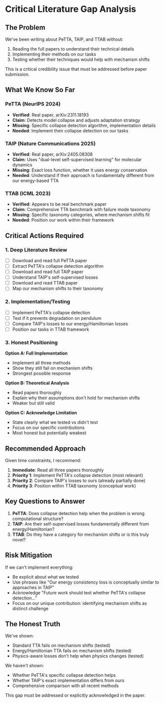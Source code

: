 # Critical Literature Gap Analysis

## The Problem

We've been writing about PeTTA, TAIP, and TTAB without:
1. Reading the full papers to understand their technical details
2. Implementing their methods on our tasks
3. Testing whether their techniques would help with mechanism shifts

This is a critical credibility issue that must be addressed before paper submission.

## What We Know So Far

### PeTTA (NeurIPS 2024)
- **Verified**: Real paper, arXiv:2311.18193
- **Claim**: Detects model collapse and adjusts adaptation strategy
- **Missing**: Specific collapse detection algorithm, implementation details
- **Needed**: Implement their collapse detection on our tasks

### TAIP (Nature Communications 2025)
- **Verified**: Real paper, arXiv:2405.08308
- **Claim**: Uses "dual-level self-supervised learning" for molecular dynamics
- **Missing**: Exact loss function, whether it uses energy conservation
- **Needed**: Understand if their approach is fundamentally different from our energy-based TTA

### TTAB (ICML 2023)
- **Verified**: Appears to be real benchmark paper
- **Claim**: Comprehensive TTA benchmark with failure mode taxonomy
- **Missing**: Specific taxonomy categories, where mechanism shifts fit
- **Needed**: Position our work within their framework

## Critical Actions Required

### 1. Deep Literature Review
- [ ] Download and read full PeTTA paper
- [ ] Extract PeTTA's collapse detection algorithm
- [ ] Download and read full TAIP paper
- [ ] Understand TAIP's self-supervised losses
- [ ] Download and read TTAB paper
- [ ] Map our mechanism shifts to their taxonomy

### 2. Implementation/Testing
- [ ] Implement PeTTA's collapse detection
- [ ] Test if it prevents degradation on pendulum
- [ ] Compare TAIP's losses to our energy/Hamiltonian losses
- [ ] Position our tasks in TTAB framework

### 3. Honest Positioning

**Option A: Full Implementation**
- Implement all three methods
- Show they still fail on mechanism shifts
- Strongest possible response

**Option B: Theoretical Analysis**
- Read papers thoroughly
- Explain why their assumptions don't hold for mechanism shifts
- Weaker but still valid

**Option C: Acknowledge Limitation**
- State clearly what we tested vs didn't test
- Focus on our specific contributions
- Most honest but potentially weakest

## Recommended Approach

Given time constraints, I recommend:

1. **Immediate**: Read all three papers thoroughly
2. **Priority 1**: Implement PeTTA's collapse detection (most relevant)
3. **Priority 2**: Compare TAIP's losses to ours (already partially done)
4. **Priority 3**: Position within TTAB taxonomy (conceptual work)

## Key Questions to Answer

1. **PeTTA**: Does collapse detection help when the problem is wrong computational structure?
2. **TAIP**: Are their self-supervised losses fundamentally different from energy/Hamiltonian?
3. **TTAB**: Do they have a category for mechanism shifts or is this truly novel?

## Risk Mitigation

If we can't implement everything:
- Be explicit about what we tested
- Use phrases like "Our energy consistency loss is conceptually similar to approaches in TAIP"
- Acknowledge "Future work should test whether PeTTA's collapse detection..."
- Focus on our unique contribution: identifying mechanism shifts as distinct challenge

## The Honest Truth

We've shown:
- Standard TTA fails on mechanism shifts (tested)
- Energy/Hamiltonian TTA fails on mechanism shifts (tested)
- Physics-aware losses don't help when physics changes (tested)

We haven't shown:
- Whether PeTTA's specific collapse detection helps
- Whether TAIP's exact implementation differs from ours
- Comprehensive comparison with all recent methods

This gap must be addressed or explicitly acknowledged in the paper.
